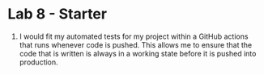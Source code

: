# Lab 8 - Starter
1. I would fit my automated tests for my project within a GitHub actions that runs whenever code is pushed. This allows me to ensure that the code that is written is always in a working state before it is pushed into production. 